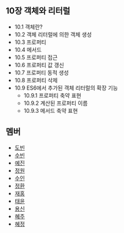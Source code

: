 ## 10장 객체와 리터럴

- 10.1 객체란?
- 10.2 객체 리터럴에 의한 객체 생성
- 10.3 프로퍼티
- 10.4 메서드
- 10.5 프로퍼티 접근
- 10.6 프로퍼티 값 갱신
- 10.7 프로퍼티 동적 생성
- 10.8 프로퍼티 삭제
- 10.9 ES6에서 추가된 객체 리터럴의 확장 기능
    - 10.9.1 프로퍼티 축약 표현
    - 10.9.2 계산된 프로퍼티 이름
    - 10.9.3 메서드 축약 표현

## 멤버
- [도빈](./dobin.md)
- [수빈](./subin.md)
- [예진](./yejin.md)
- [정원](./jungwon.md)
- [수인](./suin.md)
- [정환](./jeonghwan.md)
- [재홍](./jaehong.md)
- [태윤](./taeyoon.md)
- [용신](./yongshin.md)
- [혜주](./hyeju.md)
- [혜정](./hyejeong.md)        